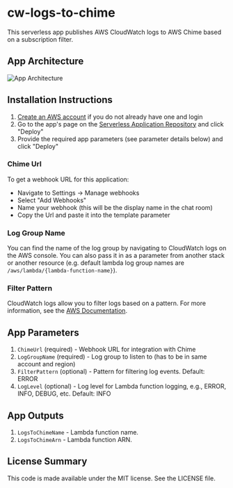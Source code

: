# cw-logs-to-chime

This serverless app publishes AWS CloudWatch logs to AWS Chime based on a subscription filter.

## App Architecture

![App Architecture](https://github.com/keetonian/cw-logs-to-chime/raw/master/images/cw-logs-to-chime.png)

## Installation Instructions

1. [Create an AWS account](https://portal.aws.amazon.com/gp/aws/developer/registration/index.html) if you do not already have one and login
1. Go to the app's page on the [Serverless Application Repository](https://serverlessrepo.aws.amazon.com/applications/arn:aws:serverlessrepo:us-east-1:289559741701:applications~cw-logs-to-chime) and click "Deploy"
1. Provide the required app parameters (see parameter details below) and click "Deploy"

### Chime Url
To get a webhook URL for this application:
* Navigate to Settings -> Manage webhooks
* Select "Add Webhooks"
* Name your webhook (this will be the display name in the chat room)
* Copy the Url and paste it into the template parameter

### Log Group Name
You can find the name of the log group by navigating to CloudWatch logs on the AWS console. You can also pass it in as a parameter from another stack or another resource (e.g. default lambda log group names are `/aws/lambda/{lambda-function-name}`).

### Filter Pattern
CloudWatch logs allow you to filter logs based on a pattern. For more information, see the [AWS Documentation](https://docs.aws.amazon.com/AmazonCloudWatch/latest/logs/FilterAndPatternSyntax.html).

## App Parameters

1. `ChimeUrl` (required) - Webhook URL for integration with Chime
1. `LogGroupName` (required) - Log group to listen to (has to be in same account and region)
1. `FilterPattern` (optional) - Pattern for filtering log events. Default: ERROR
1. `LogLevel` (optional) - Log level for Lambda function logging, e.g., ERROR, INFO, DEBUG, etc. Default: INFO

## App Outputs

1. `LogsToChimeName` - Lambda function name.
1. `LogsToChimeArn` - Lambda function ARN.

## License Summary

This code is made available under the MIT license. See the LICENSE file.